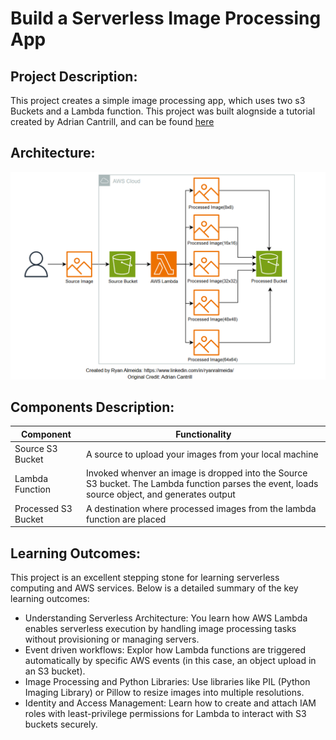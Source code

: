 # Build a Serverless Image Processing App 
## Project Description:
This project creates a simple image processing app, which uses two s3 Buckets and a Lambda function. This project was built alognside a tutorial created by Adrian Cantrill, and can be found [here](https://github.com/acantril/learn-cantrill-io-labs/tree/master/00-aws-simple-demos/aws-lambda-s3-events)


## Architecture:
![Alt text](architecture.png)
   
## Components Description:
| Component           | Functionality                                                                                                                                  |
| ------------------- | ---------------------------------------------------------------------------------------------------------------------------------------------- |
| Source S3 Bucket    | A source to upload your images from your local machine                                                                                         |
| Lambda Function     | Invoked whenver an image is dropped into the Source S3 bucket. The Lambda function parses the event, loads source object, and generates output |
| Processed S3 Bucket | A destination where processed images from the lambda function are placed                                                                       |
## Learning Outcomes:
This project is an excellent stepping stone for learning serverless computing and AWS services. Below is a detailed summary of the key learning outcomes:
- Understanding Serverless Architecture: You learn how AWS Lambda enables serverless execution by handling image processing tasks without provisioning or managing servers.
- Event driven workflows: Explor how Lambda functions are triggered automatically by specific AWS events (in this case, an object upload in an S3 bucket).
- Image Processing and Python Libraries: Use libraries like PIL (Python Imaging Library) or Pillow to resize images into multiple resolutions.
- Identity and Access Management: Learn how to create and attach IAM roles with least-privilege permissions for Lambda to interact with S3 buckets securely.
